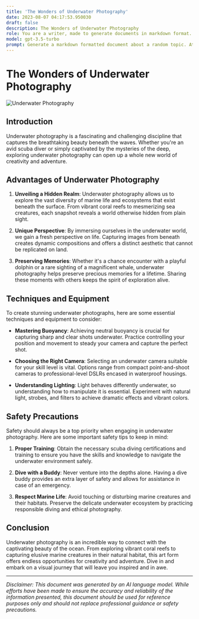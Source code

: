 ```yaml
---
title: 'The Wonders of Underwater Photography'
date: 2023-08-07 04:17:53.950030
draft: false
description: The Wonders of Underwater Photography
role: You are a writer, made to generate documents in markdown format. It is very important that all of the documents you generate are in valid markdown format.
model: gpt-3.5-turbo
prompt: Generate a markdown formatted document about a random topic. At the bottom, include a disclaimer explaining that the document was generated by you. The first line of the document should be the title. Make sure that the entire document is in proper markdown format, using a mix of various tags to make the document visually appealing.
---
```


# The Wonders of Underwater Photography

![Underwater Photography](https://images.unsplash.com/photo-1498814920037-699481c0714a)

## Introduction

Underwater photography is a fascinating and challenging discipline that captures the breathtaking beauty beneath the waves. Whether you're an avid scuba diver or simply captivated by the mysteries of the deep, exploring underwater photography can open up a whole new world of creativity and adventure. 

## Advantages of Underwater Photography

1. **Unveiling a Hidden Realm**: Underwater photography allows us to explore the vast diversity of marine life and ecosystems that exist beneath the surface. From vibrant coral reefs to mesmerizing sea creatures, each snapshot reveals a world otherwise hidden from plain sight.

2. **Unique Perspective**: By immersing ourselves in the underwater world, we gain a fresh perspective on life. Capturing images from beneath creates dynamic compositions and offers a distinct aesthetic that cannot be replicated on land.

3. **Preserving Memories**: Whether it's a chance encounter with a playful dolphin or a rare sighting of a magnificent whale, underwater photography helps preserve precious memories for a lifetime. Sharing these moments with others keeps the spirit of exploration alive.

## Techniques and Equipment

To create stunning underwater photographs, here are some essential techniques and equipment to consider:

- **Mastering Buoyancy**: Achieving neutral buoyancy is crucial for capturing sharp and clear shots underwater. Practice controlling your position and movement to steady your camera and capture the perfect shot.

- **Choosing the Right Camera**: Selecting an underwater camera suitable for your skill level is vital. Options range from compact point-and-shoot cameras to professional-level DSLRs encased in waterproof housings.

- **Understanding Lighting**: Light behaves differently underwater, so understanding how to manipulate it is essential. Experiment with natural light, strobes, and filters to achieve dramatic effects and vibrant colors.

## Safety Precautions

Safety should always be a top priority when engaging in underwater photography. Here are some important safety tips to keep in mind:

1. **Proper Training**: Obtain the necessary scuba diving certifications and training to ensure you have the skills and knowledge to navigate the underwater environment safely.

2. **Dive with a Buddy**: Never venture into the depths alone. Having a dive buddy provides an extra layer of safety and allows for assistance in case of an emergency.

3. **Respect Marine Life**: Avoid touching or disturbing marine creatures and their habitats. Preserve the delicate underwater ecosystem by practicing responsible diving and ethical photography.

## Conclusion

Underwater photography is an incredible way to connect with the captivating beauty of the ocean. From exploring vibrant coral reefs to capturing elusive marine creatures in their natural habitat, this art form offers endless opportunities for creativity and adventure. Dive in and embark on a visual journey that will leave you inspired and in awe.

---

*Disclaimer: This document was generated by an AI language model. While efforts have been made to ensure the accuracy and reliability of the information presented, this document should be used for reference purposes only and should not replace professional guidance or safety precautions.*